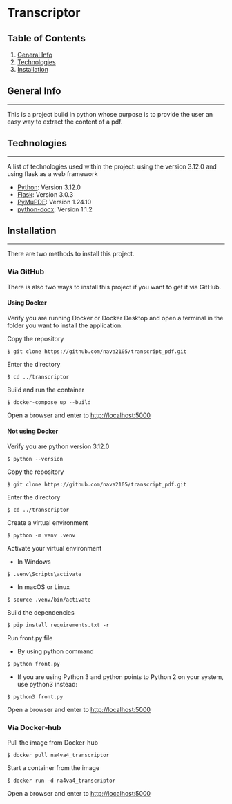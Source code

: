 # Transcriptor
## Table of Contents
1. [General Info](#general-info)
2. [Technologies](#technologies)
3. [Installation](#installation)
## General Info
***
This is a project build in python whose purpose is to provide the user an easy way to extract the content of a pdf. 
## Technologies
***
A list of technologies used within the project:
using the version 3.12.0 and using flask as a web framework
* [Python](https://www.python.org): Version 3.12.0
* [Flask](https://flask.palletsprojects.com/en/stable/): Version 3.0.3
* [PyMuPDF](https://pymupdf.readthedocs.io/en/latest/): Version 1.24.10
* [python-docx](https://python-docx.readthedocs.io/en/latest/): Version 1.1.2
## Installation
***
There are two methods to install this project.
### Via GitHub
There is also two ways to install this project if you want to get it via GitHub.
#### Using Docker
Verify you are running Docker or Docker Desktop and open a terminal in the folder you want to install the application.

Copy the repository
```
$ git clone https://github.com/nava2105/transcript_pdf.git
```
Enter the directory
```
$ cd ../transcriptor
```
Build and run the container
```
$ docker-compose up --build
```
Open a browser and enter to
[http://localhost:5000](http://localhost:5000)
#### Not using Docker
Verify you are python version 3.12.0
```
$ python --version
```
Copy the repository
```
$ git clone https://github.com/nava2105/transcript_pdf.git
```
Enter the directory
```
$ cd ../transcriptor
```
Create a virtual environment
```
$ python -m venv .venv
```
Activate your virtual environment
* In Windows
```
$ .venv\Scripts\activate
```
* In macOS or Linux
```
$ source .venv/bin/activate
```
Build the dependencies
```
$ pip install requirements.txt -r
```
Run front.py file
* By using python command
```
$ python front.py
```
* If you are using Python 3 and python points to Python 2 on your system, use python3 instead:
```
$ python3 front.py
```
Open a browser and enter to
[http://localhost:5000](http://localhost:5000)
### Via Docker-hub
Pull the image from Docker-hub
```
$ docker pull na4va4_transcriptor
```
Start a container from the image
```
$ docker run -d na4va4_transcriptor
```
Open a browser and enter to
[http://localhost:5000](http://localhost:5000)
